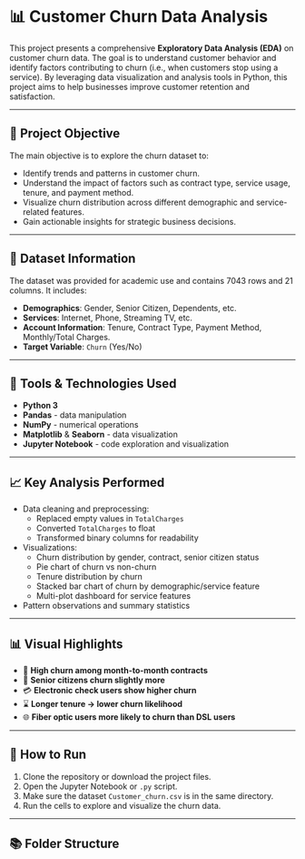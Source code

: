 # 📊 Customer Churn Data Analysis

This project presents a comprehensive **Exploratory Data Analysis (EDA)** on customer churn data. The goal is to understand customer behavior and identify factors contributing to churn (i.e., when customers stop using a service). By leveraging data visualization and analysis tools in Python, this project aims to help businesses improve customer retention and satisfaction.

---

## 🧠 Project Objective

The main objective is to explore the churn dataset to:

- Identify trends and patterns in customer churn.
- Understand the impact of factors such as contract type, service usage, tenure, and payment method.
- Visualize churn distribution across different demographic and service-related features.
- Gain actionable insights for strategic business decisions.

---

## 📂 Dataset Information

The dataset was provided for academic use and contains 7043 rows and 21 columns. It includes:

- **Demographics**: Gender, Senior Citizen, Dependents, etc.
- **Services**: Internet, Phone, Streaming TV, etc.
- **Account Information**: Tenure, Contract Type, Payment Method, Monthly/Total Charges.
- **Target Variable**: `Churn` (Yes/No)

---

## 🔧 Tools & Technologies Used

- **Python 3**
- **Pandas** - data manipulation
- **NumPy** - numerical operations
- **Matplotlib** & **Seaborn** - data visualization
- **Jupyter Notebook** - code exploration and visualization

---

## 📈 Key Analysis Performed

- Data cleaning and preprocessing:
  - Replaced empty values in `TotalCharges`
  - Converted `TotalCharges` to float
  - Transformed binary columns for readability
- Visualizations:
  - Churn distribution by gender, contract, senior citizen status
  - Pie chart of churn vs non-churn
  - Tenure distribution by churn
  - Stacked bar chart of churn by demographic/service feature
  - Multi-plot dashboard for service features
- Pattern observations and summary statistics

---

## 📊 Visual Highlights

- 📍 **High churn among month-to-month contracts**
- 🧓 **Senior citizens churn slightly more**
- 💳 **Electronic check users show higher churn**
- ⌛ **Longer tenure → lower churn likelihood**
- 🌐 **Fiber optic users more likely to churn than DSL users**

---

## 🚀 How to Run

1. Clone the repository or download the project files.
2. Open the Jupyter Notebook or `.py` script.
3. Make sure the dataset `Customer_churn.csv` is in the same directory.
4. Run the cells to explore and visualize the churn data.

---

## 📚 Folder Structure


